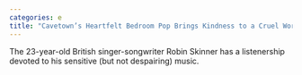 ```yaml
---
categories: e
title: "Cavetown’s Heartfelt Bedroom Pop Brings Kindness to a Cruel World"
---
```

The 23-year-old British singer-songwriter Robin Skinner has a listenership devoted to his sensitive (but not despairing) music.